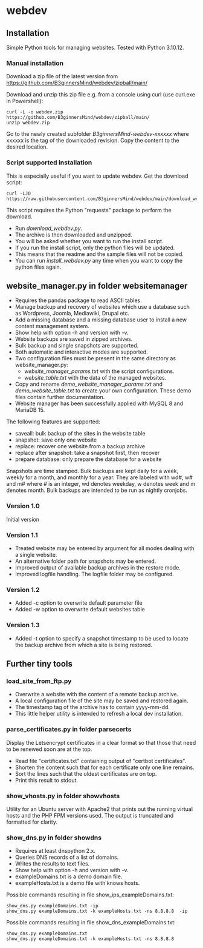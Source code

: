 # webdev

## Installation

Simple Python tools for managing websites. Tested with Python 3.10.12.

### Manual installation

Download a zip file of the latest version from https://github.com/B3ginnersMind/webdev/zipball/main/

Download and unzip this zip file e.g. from a console using curl (use curl.exe in Powershell):

    curl -L -o webdev.zip https://github.com/B3ginnersMind/webdev/zipball/main/
    unzip webdev.zip

Go to the newly created subfolder *B3ginnersMind-webdev-xxxxxx* where xxxxxx is the tag of the downloaded revision. Copy the content to the desired location.

### Script supported installation

This is especially useful if you want to update webdev. Get the download script:

    curl -LJO https://raw.githubusercontent.com/B3ginnersMind/webdev/main/download_webdev.py

This script requires the Python "requests" package to perform the download. 

- Run *download_webdev.py*.
- The archive is then downloaded and unzipped.
- You will be asked whether you want to run the install script.
- If you run the install script, only the python files will be updated.
- This means that the readme and the sample files will not be copied.
- You can run *install_webdev.py* any time when you want to copy the python files again.

## website_manager.py in folder websitemanager

- Requires the pandas package to read ASCII tables.
- Manage backup and recovery of websites which use a database
  such as Wordpress, Joomla, Mediawiki, Drupal etc.
- Add a missing database and a missing database user to install 
  a new content management system.
- Show help with option -h and version with -v.
- Website backups are saved in zipped archives.
- Bulk backup and single snapshots are supported.
- Both automatic and interactive modes are supported.
- Two configuration files must be present in the same directory
  as website_manager.py:
  + *website_manager_params.txt* with the script configurations.
  + *website_table.txt* with the data of the managed websites.
- Copy and rename *demo_website_manager_params.txt* and 
  *demo_website_table.txt* to create your own configuration.
  These demo files contain further documentation.
- Website manager has been successfully applied with 
  MySQL 8 and MariaDB 15.

The following features are supported:

- saveall: bulk backup of the sites in the website table
- snapshot: save only one website
- replace: recover one website from a backup archive
- replace after snapshot: take a snapshot first, then recover
- prepare database: only prepare the database for a website

Snapshots are time stamped. Bulk backups are kept daily for a week,
weekly for a month, and monthly for a year. They are labeled with
wd#, w# and m# where # is an integer, wd denotes weekday, w denotes
week and m denotes month. Bulk backups are intended to be run as 
nightly cronjobs.

### Version 1.0

Initial version

### Version 1.1

- Treated website may be entered by argument for all modes dealing with a single website.
- An alternative folder path for snapshots may be entered.
- Improved output of available backup archives in the restore mode.
- Improved logfile handling. The logfile folder may be configured.

### Version 1.2

- Added -c option to overwrite default parameter file
- Added -w option to overwrite default websites table

### Version 1.3

- Added -t option to specify a snapshot timestamp to be used to locate
  the backup archive from which a site is being restored.

## Further tiny tools

### load_site_from_ftp.py

- Overwrite a website with the content of a remote backup archive.
- A local configuration file of the site may be saved and restored again.
- The timestamp tag of the archive has to contain yyyy-mm-dd.
- This little helper utility is intended to refresh a local dev installation.

### parse_certificates.py in folder parsecerts

Display the Letsencrypt certificates in a clear format so that those that need to be renewed soon are at the top.

- Read file "certificates.txt" containing output of "certbot certificates".
- Shorten the content such that for each certificate only one line remains.
- Sort the lines such that the oldest certificates are on top.
- Print this result to stdout.

### show_vhosts.py in folder showvhosts

Utility for an Ubuntu server with Apache2 that prints out the running virtual 
hosts and the PHP FPM versions used. The output is truncated and formatted for
clarity.

### show_dns.py in folder showdns

- Requires at least dnspython 2.x.
- Queries DNS records of a list of domains.
- Writes the results to text files.
- Show help with option -h and version with -v.
- exampleDomains.txt is a demo domain file.
- exampleHosts.txt is a demo file with knows hosts.

Possible commands resulting in file show_ips_exampleDomains.txt:

    show_dns.py exampleDomains.txt -ip
    show_dns.py exampleDomains.txt -k exampleHosts.txt -ns 8.8.8.8  -ip

Possible commands resulting in file show_dns_exampleDomains.txt:

    show_dns.py exampleDomains.txt
    show_dns.py exampleDomains.txt -k exampleHosts.txt -ns 8.8.8.8
